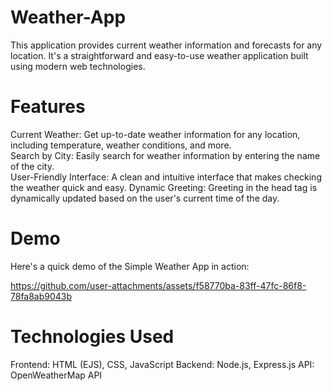 # Weather-App

This application provides current weather information and forecasts for any location. It's a straightforward and easy-to-use weather application built using modern web technologies.

# Features
Current Weather: Get up-to-date weather information for any location, including temperature, weather conditions, and more.<br>
Search by City: Easily search for weather information by entering the name of the city.<br>
User-Friendly Interface: A clean and intuitive interface that makes checking the weather quick and easy.
Dynamic Greeting: Greeting in the head tag is dynamically updated based on the user's current time of the day.

# Demo
Here's a quick demo of the Simple Weather App in action:

https://github.com/user-attachments/assets/f58770ba-83ff-47fc-86f8-78fa8ab9043b


# Technologies Used
Frontend: HTML (EJS), CSS, JavaScript
Backend: Node.js, Express.js
API: OpenWeatherMap API

